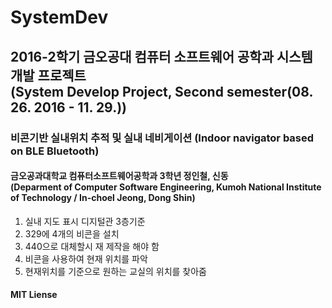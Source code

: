 # SystemDev

## 2016-2학기 금오공대 컴퓨터 소프트웨어 공학과 시스템 개발 프로젝트 <br>(System Develop Project, Second semester(08. 26. 2016 - 11. 29.))
### 비콘기반 실내위치 추적 및 실내 네비게이션 (Indoor navigator based on BLE Bluetooth)
#### 금오공과대학교 컴퓨터소프트웨어공학과 3학년 정인철, 신동 <br>(Deparment of Computer Software Engineering, Kumoh National Institute of Technology / In-choel Jeong, Dong Shin)
1. 실내 지도 표시 디지털관 3층기준
2. 329에 4개의 비콘을 설치
3. 440으로 대체할시 재 제작을 해야 함
4. 비콘을 사용하여 현재 위치를 파악
5. 현재위치를 기준으로 원하는 교실의 위치를 찾아줌

#### MIT Liense
